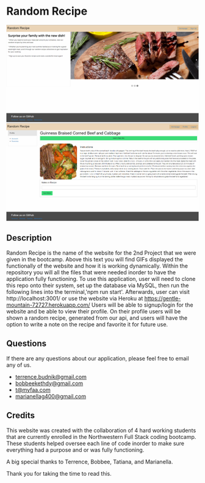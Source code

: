 # Random Recipe

![alt text](./assets/images/project%202%20homescreen.png)
![alt text](./assets/images/project%202%20profile%20page.png)


## Description

Random Recipe is the name of the website for the 2nd Project that we were given in the bootcamp.
Above this text you will find GIFs displayed the functionally of the website and how it is working dynamically.
Within the repository you will all the files that were needed inorder to have the application fully functioning.
To use this application, user will need to clone this repo onto their system, set up the database via MySQL, then run the following lines into the terminal,'npm run start'. Afterwards, user can visit http://localhost:3001/ or use the website via Heroku at https://gentle-mountain-72727.herokuapp.com/
Users will be able to signup/login for the website and be able to view their profile.
On their profile users will be shown a random recipe, generated from our api, and users will have the option to write a note on the recipe and favorite it for future use.

## Questions

If there are any questions about our application, please feel free to email any of us.
* terrence.budnik@gmail.com
* bobbeekethdy@gmail.com
* t@myfaa.com
* marianellag400@gmail.com

## Credits

This website was created with the collaboration of 4 hard working students that are currently enrolled in the Northwestern Full Stack coding bootcamp. These students helped oversee each line of code inorder to make sure everything had a purpose and or was fully functioning.

A big special thanks to Terrence, Bobbee, Tatiana, and Marianella.

Thank you for taking the time to read this.

